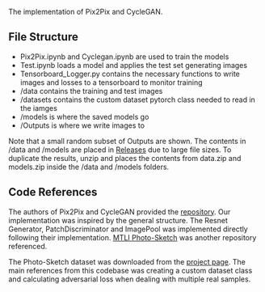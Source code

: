 The implementation of Pix2Pix and CycleGAN.

## File Structure

- Pix2Pix.ipynb and Cyclegan.ipynb are used to train the models
- Test.ipynb loads a model and applies the test set generating images
- Tensorboard_Logger.py contains the necessary functions to write images and losses to a tensorboard to monitor training
- /data contains the training and test images
- /datasets contains the custom dataset pytorch class needed to read in the iamges
- /models is where the saved models go
- /Outputs is where we write images to

Note that a small random subset of Outputs are shown. The contents in /data and /models are placed in [Releases](https://github.com/mkomeili/Image-to-sketch-YanPengGao/releases) due to large file sizes. To duplicate the results, unzip and places the contents from data.zip and models.zip inside the /data and /models folders.

## Code References
The authors of Pix2Pix and CycleGAN provided the [repository](https://github.com/junyanz/pytorch-CycleGAN-and-pix2pix). Our implementation was inspired by the general structure. The Resnet Generator, PatchDiscriminator and ImagePool was implemented directly following their implementation.
[MTLI Photo-Sketch](https://github.com/mtli/PhotoSketch) was another repository referenced.

The Photo-Sketch dataset was downloaded from the [project page](http://www.cs.cmu.edu/~mengtial/proj/sketch/). The main references from this codebase was creating a custom dataset class and calculating adversarial loss when dealing with multiple real samples.
